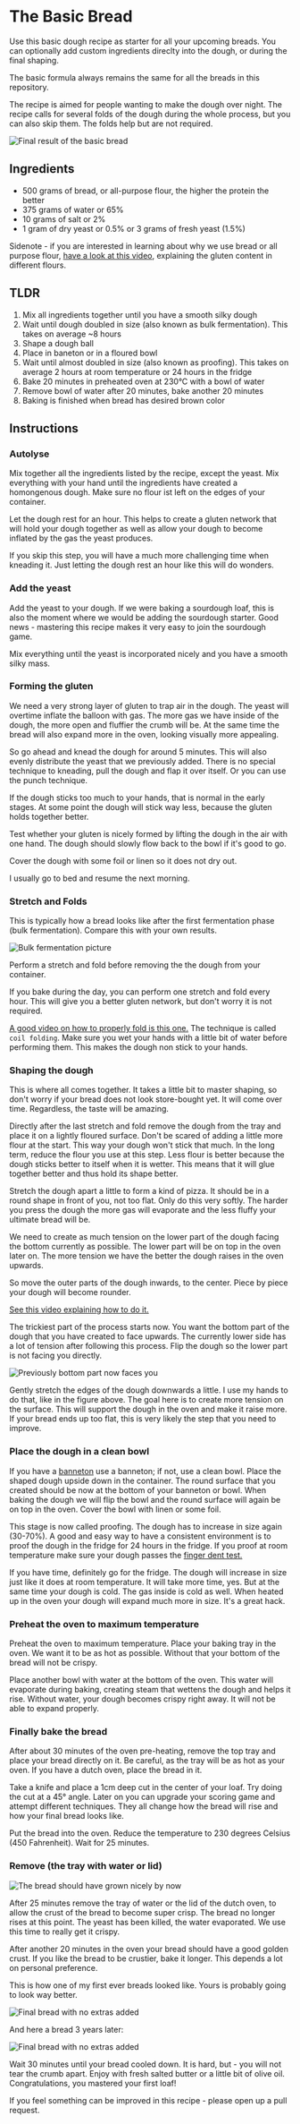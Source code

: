 # The Basic Bread

Use this basic dough recipe as starter for all your upcoming breads.
You can optionally add custom ingredients direclty into the dough, or
during the final shaping.

The basic formula always remains the same for all the breads in this repository.

The recipe is aimed for people wanting to make the dough over night.
The recipe calls for several folds of the dough during the whole process,
but you can also skip them. The folds help but are not required.

![Final result of the basic bread](../images/basic-bread-crumbshot.jpeg)


## Ingredients

- 500 grams of bread, or all-purpose flour, the higher the protein the better
- 375 grams of water or 65%
- 10 grams of salt or 2%
- 1 gram of dry yeast or 0.5% or 3 grams of fresh yeast (1.5%)

Sidenote - if you are interested in learning about why we use bread or all purpose flour,
[have a look at this video](https://www.instagram.com/p/Bju7aazn27T/?hl=en),
explaining the gluten content in different flours.

## TLDR

1. Mix all ingredients together until you have a smooth silky dough
2. Wait until dough doubled in size (also known as bulk fermentation). This takes
  on average ~8 hours
3. Shape a dough ball
4. Place in baneton or in a floured bowl
5. Wait until almost doubled in size (also known as proofing). This takes on
average 2 hours at room temperature or 24 hours in the fridge
6. Bake 20 minutes in preheated oven at 230°C with a bowl of water
7. Remove bowl of water after 20 minutes, bake another 20 minutes
8. Baking is finished when bread has desired brown color

## Instructions

### Autolyse

Mix together all the ingredients listed by the recipe, except the yeast.
Mix everything with your hand until the ingredients have created a homongenous dough.
Make sure no flour ist left on the edges of your container.

Let the dough rest for an hour. This helps to create a gluten network that will
hold your dough together as well as allow your dough to become inflated
by the gas the yeast produces.

If you skip this step, you will have a much more challenging time when kneading it.
Just letting the dough rest an hour like this will do wonders.

### Add the yeast

Add the yeast to your dough. If we were baking a sourdough loaf, this is also the moment
where we would be adding the sourdough starter. Good news - mastering this recipe
makes it very easy to join the sourdough game.

Mix everything until the yeast is incorporated nicely and you have a smooth silky mass.

### Forming the gluten

We need a very strong layer of gluten to trap air in the dough.
The yeast will overtime inflate the balloon with gas.
The more gas we have inside of the dough, the more open and fluffier
the crumb will be. At the same time the bread will also expand
more in the oven, looking visually more appealing.

So go ahead and knead the dough for around 5 minutes.
This will also evenly distribute the yeast that we previously added.
There is no special technique to kneading, pull the dough and flap it
over itself. Or you can use the punch technique.

If the dough sticks too much to your hands, that is normal in the early stages.
At some point the dough will stick way less, because the gluten holds together better.

Test whether your gluten is nicely formed by lifting the dough in the air with one hand.
The dough should slowly flow back to the bowl if it's good to go.

Cover the dough with some foil or linen so it does not dry out.

I usually go to bed and resume the next morning.

### Stretch and Folds

This is typically how a bread looks like after the first fermentation phase (bulk fermentation). Compare this with your own results.

![Bulk fermentation picture](../images/basic-bread-bulk-fermentation.jpeg)

Perform a stretch and fold before removing the the dough from your container.

If you bake during the day, you can perform one stretch and fold every hour.
This will give you a better gluten network, but don't worry it is not required.

[A good video on how to properly fold is this one.](https://www.instagram.com/p/Bju7aazn27T/?hl=en)
The technique is called `coil folding`. Make sure you wet your hands with a
little bit of water before performing them. This makes the dough non stick to your hands.


### Shaping the dough

This is where all comes together. It takes a little bit to master shaping,
so don't worry if your bread does not look store-bought yet. It will come over time.
Regardless, the taste will be amazing.

Directly after the last stretch and fold remove the dough from the tray and
place it on a lightly floured surface. Don't be scared of adding a little more
flour at the start.  This way your dough won't stick that much.
In the long term, reduce the flour you use at this step. Less flour is better
because the dough sticks better to itself when it is wetter.
This means that it will glue together better and thus hold its shape better.

Stretch the dough apart a little to form a kind of pizza. It should be in a
round shape in front of you, not too flat. Only do this very softly. The
harder you press the dough the more gas will evaporate and the less fluffy
your ultimate bread will be.

We need to create as much tension on the lower part of the dough facing the
bottom currently as possible. The lower part will be on top in the oven later
on. The more tension we have the better the dough raises in the oven upwards.

So move the outer parts of the dough inwards, to the center.
Piece by piece your dough will become rounder.

[See this video explaining how to do it.](https://www.youtube.com/watch?v=5--bR1mPiZE)

The trickiest part of the process starts now.
You want the bottom part of the dough that you have created to face upwards. The
currently lower side has a lot of tension after following this process.
Flip the dough so the lower part is not facing you directly.

![Previously bottom part now faces you](../images/basic-bread-shaped-bread.jpeg)

Gently stretch the edges of the dough downwards a little. I use my hands to do that, like in the figure above.
The goal here is to create more tension on the surface.
This will support the dough in the oven and make it raise more.
If your bread ends up too flat, this is very likely the step that you need to improve.

### Place the dough in a clean bowl

If you have a [banneton](tools.md#banneton-optional) use a banneton; if not, use a clean bowl.
Place the shaped dough upside down in the container.
The round surface that you created should be now at the bottom of your banneton or bowl.
When baking the dough we will flip the bowl and the round surface will again be
on top in the oven. Cover the bowl with linen or some foil.

This stage is now called proofing. The dough has to increase in size again
(30-70%). A good and easy way to have a consistent environment is to proof
the dough in the fridge for 24 hours in the fridge. If you proof at room
temperature make sure your dough passes the
[finger dent test.](https://www.youtube.com/watch?v=6oAfl1u0fIw)

If you have time, definitely go for the fridge. The dough will increase in size
just like it does at room temperature. It will take more time, yes. But at the same
time your dough is cold. The gas inside is cold as well. When heated up in the oven
your dough will expand much more in size. It's a great hack.

### Preheat the oven to maximum temperature

Preheat the oven to maximum temperature. Place your baking tray in the oven.
We want it to be as hot as possible. Without that your bottom of the bread will not be crispy.

Place another bowl with water at the bottom of the oven. This water will
evaporate during baking, creating steam that wettens the dough and helps it rise.
Without water, your dough becomes crispy right away.
It will not be able to expand properly.

### Finally bake the bread

After about 30 minutes of the oven pre-heating, remove the top tray and
place your bread directly on it.  Be careful, as the tray will be as
hot as your oven.  If you have a dutch oven, place the bread in it.

Take a knife and place a 1cm deep cut in the center of your loaf. Try doing
the cut at a 45° angle. Later on you can upgrade your scoring game and
attempt different techniques. They all change how the bread will rise
and how your final bread looks like.

Put the bread into the oven. Reduce the temperature to 230 degrees
Celsius (450 Fahrenheit). Wait for 25 minutes.

### Remove (the tray with water or lid)

![The bread should have grown nicely by now](../images/grow.jpg)

After 25 minutes remove the tray of water or the lid of the dutch oven,
to allow the crust of the bread to become super crisp.
The bread no longer rises at this point. The yeast has been killed,
the water evaporated. We use this time to really get it crispy.

After another 20 minutes in the oven your bread should have a good golden crust.
If you like the bread to be crustier, bake it longer. This depends a lot on personal preference.

This is how one of my first ever breads looked like. Yours is probably going to look way better.

![Final bread with no extras added](../images/final-basic-bread.jpg)

And here a bread 3 years later:

![Final bread with no extras added](../images/basic-bread-crumbshot.jpeg)

Wait 30 minutes until your bread cooled down. It is hard, but - you will not
tear the crumb apart. Enjoy with fresh salted butter or a little bit of olive oil. Congratulations, you mastered your first loaf!

If you feel something can be improved in this recipe - please open up a pull request.